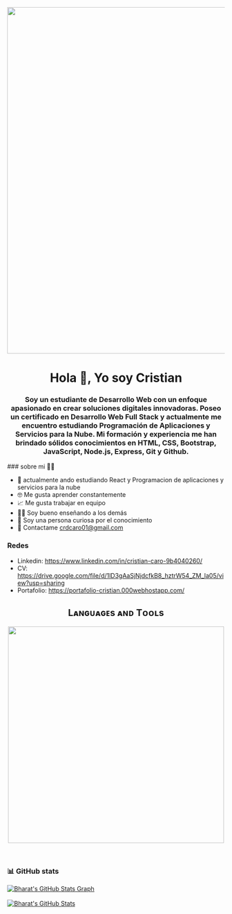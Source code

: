 <div id="header" align="center">
    <img src="https://c4.wallpaperflare.com/wallpaper/913/616/944/technology-programming-coding-python-wallpaper-preview.jpg" alt="" width="800">
    <h1 align="center">Hola 👋, Yo soy Cristian </h1>
    <h3 align="center">
        Soy un estudiante de Desarrollo Web con un enfoque apasionado en crear soluciones digitales innovadoras. Poseo un certificado en Desarrollo Web Full Stack y actualmente me encuentro estudiando Programación de Aplicaciones y Servicios para la Nube. Mi formación y experiencia me han brindado sólidos conocimientos en HTML, CSS, Bootstrap, JavaScript, Node.js, Express, Git y Github.
    </h3>
</div>
### sobre mi 👨‍💻
  
- 📄 actualmente ando estudiando React y Programacion de aplicaciones y servicios para la nube
- 🤓 Me gusta aprender constantemente
- 📈 Me gusta trabajar en equipo
- 👨‍🏫 Soy bueno enseñando a los demás
- 👀 Soy una persona curiosa por el conocimiento
- 📧 Contactame crdcaro01@gmail.com

### Redes ###

* Linkedin: https://www.linkedin.com/in/cristian-caro-9b4040260/
* CV: https://drive.google.com/file/d/1lD3gAaSjNjdcfkB8_hztrW54_ZM_la05/view?usp=sharing
* Portafolio: https://portafolio-cristian.000webhostapp.com/


<!--Languages and Tools Section-->       
<h2 align="center">Lᴀɴɢᴜᴀɢᴇs ᴀɴᴅ Tᴏᴏʟs</h2> 
<p align="center">
<img width="500px"  src="https://skillicons.dev/icons?i=py,java,spring,tailwind,bootstrap,npm,js,html,css,react,vite,nodejs,express,mongo,mysql,nextjs,git,vscode,postman,discord,linux,windows,vercel&perline=10"  />
</p>
<br />

### :bar_chart: GitHub stats
<a href="https://github.com/Cristian20044121/Cristian20044121">
  <img align="center" src="https://github-profile-summary-cards.vercel.app/api/cards/profile-details?username=Cristian20044121&theme=gruvbox&hide_border=true)](https://github.com/Cristian20044121" alt="Bharat's GitHub Stats Graph"/>
</a>
<br><br>
<a href="https://github.com/Cristian20044121/Cristian20044121">
  <img align="center" src="https://github-readme-stats.vercel.app/api?username=Cristian20044121&count_private=true&show_icons=true&theme=gruvbox&hide_border=true&custom_title=Bharat%20V%27s%20Github%20Stats" alt="Bharat's GitHub Stats" />
</a>

[i got this from a github repo: anuraghazra/github-readme-stats it was nice actually big shoutout to him]: #
<br><br>


 
</div>
